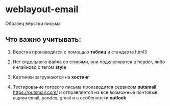 
# weblayout-email 

Образец верстки письма

## Что важно учитывать:

1. Верстка производится с помощью **таблиц** и стандарта html3

2. Нет отдельного файла со стилями, они подключаются в header, либо инлайново с тегом **style**

3. Картинки загружаются на **хостинг**

4. Тестирование готового письма производится сервисом **putsmail** <https://putsmail.com/> 
и отправляется на все возможные почтовые ящики email, yandex, gmail и в особенности **outlook** 

